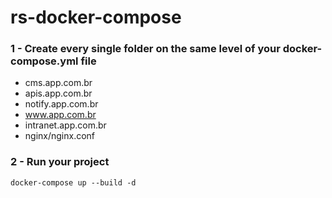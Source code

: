 # rs-docker-compose

### 1 - Create every single folder on the same level of your docker-compose.yml file
  - cms.app.com.br
  - apis.app.com.br
  - notify.app.com.br
  - www.app.com.br
  - intranet.app.com.br
  - nginx/nginx.conf

### 2 - Run your project
```
docker-compose up --build -d
